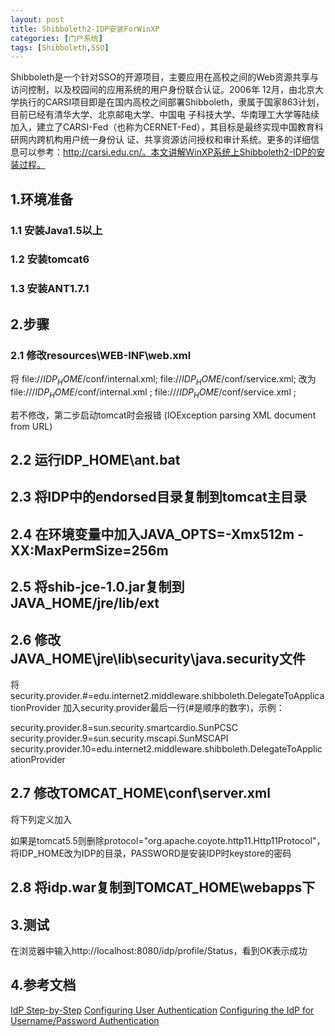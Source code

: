 ```yaml
---
layout: post
title: Shibboleth2-IDP安装ForWinXP
categories: [门户系统]
tags: [Shibboleth,SSO]
---
```

Shibboleth是一个针对SSO的开源项目，主要应用在高校之间的Web资源共享与访问控制，以及校园间的应用系统的用户身份联合认证。2006年 12月，由北京大学执行的CARSI项目即是在国内高校之间部署Shibboleth，隶属于国家863计划，目前已经有清华大学、北京邮电大学、中国电 子科技大学、华南理工大学等陆续加入，建立了CARSI-Fed（也称为CERNET-Fed），其目标是最终实现中国教育科研网内跨机构用户统一身份认 证、共享资源访问授权和审计系统。更多的详细信息可以参考：http://carsi.edu.cn/。本文讲解WinXP系统上Shibboleth2-IDP的安装过程。

## 1.环境准备

### 1.1 安装Java1.5以上

### 1.2 安装tomcat6

### 1.3 安装ANT1.7.1

## 2.步骤

### 2.1 修改resources\WEB-INF\web.xml

将
<param- value>file://$IDP_HOME$/conf/internal.xml; file://$IDP_HOME$/conf/service.xml;</param-value>
改为
<param- value>file:///$IDP_HOME$/conf/internal.xml ; file:///$IDP_HOME$/conf/service.xml ;</param-value>

若不修改，第二步启动tomcat时会报错 (IOException parsing XML document from URL)

## 2.2 运行IDP_HOME\ant.bat

## 2.3 将IDP中的endorsed目录复制到tomcat主目录

## 2.4 在环境变量中加入JAVA_OPTS=-Xmx512m -XX:MaxPermSize=256m

## 2.5 将shib-jce-1.0.jar复制到JAVA_HOME/jre/lib/ext

## 2.6 修改JAVA_HOME\jre\lib\security\java.security文件

将
security.provider.#=edu.internet2.middleware.shibboleth.DelegateToApplicationProvider
加入security.provider最后一行(#是顺序的数字)，示例：

security.provider.8=sun.security.smartcardio.SunPCSC
security.provider.9=sun.security.mscapi.SunMSCAPI
security.provider.10=edu.internet2.middleware.shibboleth.DelegateToApplicationProvider
 
## 2.7 修改TOMCAT_HOME\conf\server.xml

将下列定义加入
<Connector protocol="org.apache.coyote.http11.Http11Protocol"
           port="8443"
           maxHttpHeaderSize="8192"
           maxSpareThreads="75"
           scheme="https"
           secure="true"
           clientAuth="want"
           SSLEnabled="true"
           sslProtocol="TLS"
           keystoreFile="IDP_HOME/credentials/idp.jks"
           keystorePass="PASSWORD"
           truststoreFile="IDP_HOME/credentials/idp.jks"
           truststorePass="PASSWORD"
           truststoreAlgorithm="DelegateToApplication"/>

如果是tomcat5.5则删除protocol="org.apache.coyote.http11.Http11Protocol"，将IDP_HOME改为IDP的目录，PASSWORD是安装IDP时keystore的密码

## 2.8 将idp.war复制到TOMCAT_HOME\webapps下

## 3.测试

在浏览器中输入http://localhost:8080/idp/profile/Status，看到OK表示成功

## 4.参考文档

[IdP Step-by-Step](https://spaces.internet2.edu/display/ShibInstallFest/IdP+Step-by-Step)
[Configuring User Authentication](https://spaces.internet2.edu/display/SHIB2/IdPUserAuthn)
[Configuring the IdP for Username/Password Authentication](https://spaces.internet2.edu/display/SHIB2/IdPAuthUserPass)